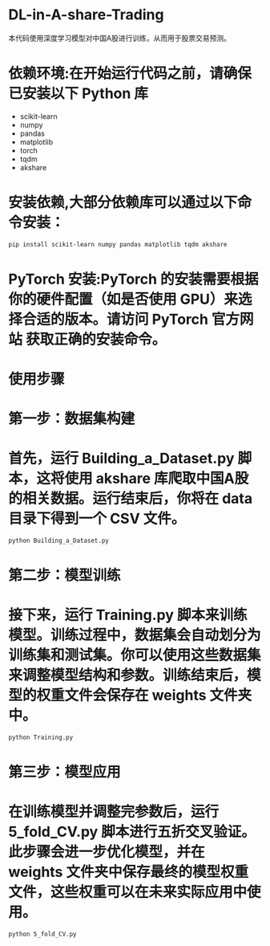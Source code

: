 # DL-in-A-share-Trading
本代码使用深度学习模型对中国A股进行训练，从而用于股票交易预测。

# 依赖环境:在开始运行代码之前，请确保已安装以下 Python 库
- scikit-learn
- numpy
- pandas
- matplotlib
- torch
- tqdm
- akshare
# 安装依赖,大部分依赖库可以通过以下命令安装：
  ```bash
  pip install scikit-learn numpy pandas matplotlib tqdm akshare
  ```
# PyTorch 安装:PyTorch 的安装需要根据你的硬件配置（如是否使用 GPU）来选择合适的版本。请访问 PyTorch 官方网站 获取正确的安装命令。

# 使用步骤
# 第一步：数据集构建
# 首先，运行 Building_a_Dataset.py 脚本，这将使用 akshare 库爬取中国A股的相关数据。运行结束后，你将在 data 目录下得到一个 CSV 文件。
  ```bash
  python Building_a_Dataset.py
  ```
# 第二步：模型训练
# 接下来，运行 Training.py 脚本来训练模型。训练过程中，数据集会自动划分为训练集和测试集。你可以使用这些数据集来调整模型结构和参数。训练结束后，模型的权重文件会保存在 weights 文件夹中。
  ```bash
  python Training.py
  ```
# 第三步：模型应用
# 在训练模型并调整完参数后，运行 5_fold_CV.py 脚本进行五折交叉验证。此步骤会进一步优化模型，并在 weights 文件夹中保存最终的模型权重文件，这些权重可以在未来实际应用中使用。
  ```bash
  python 5_fold_CV.py
  ```
